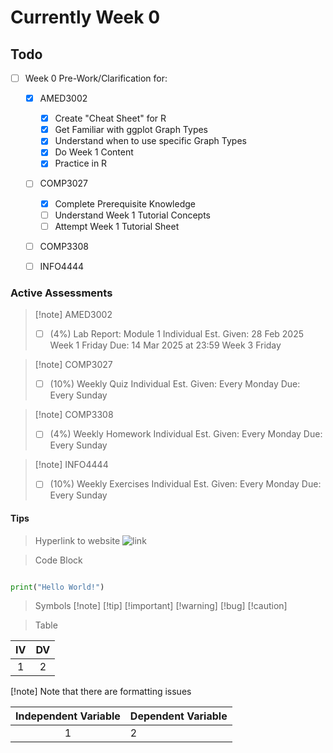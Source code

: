 # Currently Week 0

## Todo

- [ ] Week 0 Pre-Work/Clarification for:
    - [x] AMED3002
        - [x] Create "Cheat Sheet" for R
        - [x] Get Familiar with ggplot Graph Types
        - [x] Understand when to use specific Graph Types
        - [x] Do Week 1 Content
        - [x] Practice in R
    - [ ] COMP3027
        - [x] Complete Prerequisite Knowledge
        - [ ] Understand Week 1 Tutorial Concepts
        - [ ] Attempt Week 1 Tutorial Sheet
    - [ ] COMP3308
    - [ ] INFO4444


### Active Assessments

> [!note] AMED3002
> - [ ] (4%) Lab Report: Module 1 
>         Individual
>      Est. Given: 28 Feb 2025 Week 1 Friday
>             Due: 14 Mar 2025 at 23:59 Week 3 Friday

> [!note] COMP3027
> - [ ] (10%) Weekly Quiz 
>         Individual
>      Est. Given: Every Monday
>             Due: Every Sunday 

> [!note] COMP3308
> - [ ] (4%) Weekly Homework 
>         Individual
>      Est. Given: Every Monday
>             Due: Every Sunday 

> [!note] INFO4444
> - [ ] (10%) Weekly Exercises 
>         Individual
>      Est. Given: Every Monday
>             Due: Every Sunday 

#### Tips

> Hyperlink to website
![link](https://www.bing.com)


> Code Block
```python {filename='demo.py'}

print("Hello World!")

```

> Symbols
[!note]
[!tip]
[!important]
[!warning]
[!bug]
[!caution]

> Table

| IV  | DV  |
| :-: | :-: |
|  1  |  2  |

[!note] Note that there are formatting issues

| Independent Variable | Dependent Variable |
| :-:                  | :--                |
| 1                    | 2                  |





